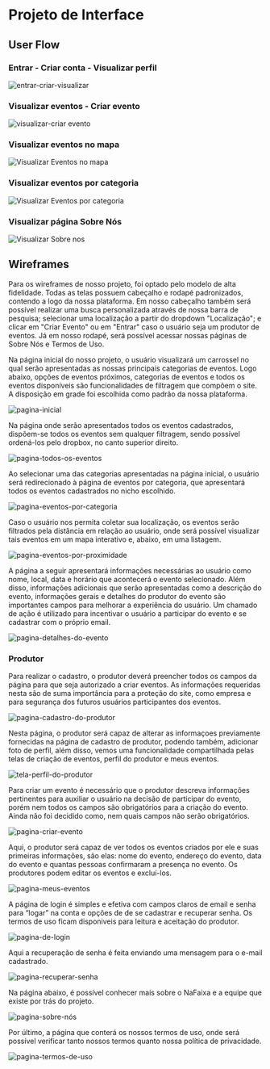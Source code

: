 
# Projeto de Interface


## User Flow

### Entrar - Criar conta - Visualizar perfil

![entrar-criar-visualizar](https://github.com/ICEI-PUC-Minas-PMV-SI/pmv-si-2024-1-pe1-t1-nafaixa/blob/main/docs/img/ENTRAR%20-%20CRIAR%20CONTA%20-%20VISUALIZAR%20PERFIL.png)

### Visualizar eventos - Criar evento

![visualizar-criar evento](https://github.com/ICEI-PUC-Minas-PMV-SI/pmv-si-2024-1-pe1-t1-nafaixa/blob/main/docs/img/VISUALIZAR%20EVENTOS%20-%20CRIAR%20EVENTO.png)

### Visualizar eventos no mapa

![Visualizar Eventos no mapa](https://github.com/ICEI-PUC-Minas-PMV-SI/pmv-si-2024-1-pe1-t1-nafaixa/blob/main/docs/img/VISUALIZAR%20EVENTOS%20NO%20MAPA.png)

### Visualizar eventos por categoria

![Visualizar Eventos por categoria](https://github.com/ICEI-PUC-Minas-PMV-SI/pmv-si-2024-1-pe1-t1-nafaixa/blob/main/docs/img/EVENTOS%20POR%20CATEGORIA%20-%20TODOS%20OS%20EVENTOS.png)

### Visualizar página Sobre Nós

![Visualizar Sobre nos](https://github.com/ICEI-PUC-Minas-PMV-SI/pmv-si-2024-1-pe1-t1-nafaixa/blob/main/docs/img/SOBRE%20N%C3%93S%20-%20TERMOS%20DE%20USO.png)

## Wireframes

Para os wireframes de nosso projeto, foi optado pelo modelo de alta fidelidade. Todas as telas possuem cabeçalho e rodapé padronizados, contendo a logo da nossa plataforma. Em nosso cabeçalho também será possível realizar uma busca personalizada através de nossa barra de pesquisa; selecionar uma localização a partir do dropdown "Localização"; e clicar em "Criar Evento" ou em "Entrar" caso o usuário seja um produtor de eventos. Já em nosso rodapé, será possível acessar nossas páginas de Sobre Nós e Termos de Uso.

Na página inicial do nosso projeto, o usuário visualizará um carrossel no qual serão apresentadas as nossas principais categorias de eventos. Logo abaixo, opções de eventos próximos, categorias de eventos e todos os eventos disponíveis são funcionalidades de filtragem que compõem o site. A disposição em grade foi escolhida como padrão da nossa plataforma.

![pagina-inicial](https://raw.githubusercontent.com/ICEI-PUC-Minas-PMV-SI/pmv-si-2024-1-pe1-t1-nafaixa/ed97bc5e218ad28125a1000cb17e9ff9435d3393/docs/img/P%C3%A1gina%20inicial.png)

Na página onde serão apresentados todos os eventos cadastrados, dispõem-se todos os eventos sem qualquer filtragem, sendo possível ordená-los pelo dropbox, no canto superior direito.

![pagina-todos-os-eventos](https://github.com/ICEI-PUC-Minas-PMV-SI/pmv-si-2024-1-pe1-t1-nafaixa/blob/main/docs/img/P%C3%A1gina%20-%20Todos%20os%20eventos%20cadastrados.png?raw=true)

Ao selecionar uma das categorias apresentadas na página inicial, o usuário será redirecionado à página de eventos por categoria, que apresentará todos os eventos cadastrados no nicho escolhido.

![pagina-eventos-por-categoria](https://github.com/ICEI-PUC-Minas-PMV-SI/pmv-si-2024-1-pe1-t1-nafaixa/blob/main/docs/img/P%C3%A1gina%20-%20Eventos%20por%20categoria.png?raw=true)

Caso o usuário nos permita coletar sua localização, os eventos serão filtrados pela distância em relação ao usuário, onde será possível visualizar tais eventos em um mapa interativo e, abaixo, em uma listagem.

![pagina-eventos-por-proximidade](https://github.com/ICEI-PUC-Minas-PMV-SI/pmv-si-2024-1-pe1-t1-nafaixa/blob/main/docs/img/P%C3%A1gina%20-%20Eventos%20por%20proximidade.png?raw=true)

A página a seguir apresentará informações necessárias ao usuário como nome, local, data e horário que acontecerá o evento selecionado. Além disso, informações adicionais que serão apresentadas como a descrição do evento, informações gerais e detalhes do produtor do evento são importantes campos para melhorar a experiência do usuário. Um chamado de ação é utilizado para incentivar o usuário a participar do evento e se cadastrar com o próprio email.

![pagina-detalhes-do-evento](https://github.com/ICEI-PUC-Minas-PMV-SI/pmv-si-2024-1-pe1-t1-nafaixa/blob/main/docs/img/Pg%20detalhes%20do%20evento.png?raw=true)


### Produtor

Para realizar o cadastro, o produtor deverá preencher todos os campos da página para que seja autorizado a criar eventos. As informações requeridas nesta são de suma importância para a proteção do site, como empresa e para segurança dos futuros usuários participantes dos eventos.

![pagina-cadastro-do-produtor](https://github.com/ICEI-PUC-Minas-PMV-SI/pmv-si-2024-1-pe1-t1-nafaixa/blob/main/docs/img/Cadastro%20de%20produtor(1).png)

Nesta página, o produtor será capaz de alterar as informaçoes previamente fornecidas na página de cadastro de produtor, podendo também, adicionar foto de perfil, além disso, vemos uma funcionalidade compartilhada pelas telas de criação de eventos, perfil do produtor e meus eventos.

![tela-perfil-do-produtor](https://github.com/ICEI-PUC-Minas-PMV-SI/pmv-si-2024-1-pe1-t1-nafaixa/blob/main/docs/img/Perfil%20do%20produtor(2).png)

Para criar um evento é necessário que o produtor descreva informações pertinentes para auxiliar o usuário na decisão de participar do evento, porém nem todos os campos são obrigatórios para a criação do evento.
Ainda não foi decidido como, nem quais campos não serão obrigatórios.

![pagina-criar-evento](https://github.com/ICEI-PUC-Minas-PMV-SI/pmv-si-2024-1-pe1-t1-nafaixa/blob/main/docs/img/Criar%20evento(1).png)

Aqui, o produtor será capaz de ver todos os eventos criados por ele e suas primeiras informações, são elas: nome do evento, endereço do evento, data do evento e quantas pessoas confirmaram a presença no evento. Os produtores podem editar os eventos e excluí-los.

![pagina-meus-eventos](https://github.com/ICEI-PUC-Minas-PMV-SI/pmv-si-2024-1-pe1-t1-nafaixa/blob/main/docs/img/Pg%20meus%20eventos.png)

A página de login é simples e efetiva com campos claros de email e senha para “logar” na conta e opções de de se cadastrar e recuperar senha. Os termos de uso ficam disponiveis para leitura e aceitação do produtor.

![pagina-de-login](https://github.com/ICEI-PUC-Minas-PMV-SI/pmv-si-2024-1-pe1-t1-nafaixa/blob/main/docs/img/Pg%20Login.png)

Aqui a recuperação de senha é feita enviando uma mensagem para o e-mail cadastrado.

![pagina-recuperar-senha](https://github.com/ICEI-PUC-Minas-PMV-SI/pmv-si-2024-1-pe1-t1-nafaixa/blob/main/docs/img/Pg%20Recuperar%20senha.png)

Na página abaixo, é possível conhecer mais sobre o NaFaixa e a equipe que existe por trás do projeto. 

![pagina-sobre-nós](https://github.com/ICEI-PUC-Minas-PMV-SI/pmv-si-2024-1-pe1-t1-nafaixa/blob/main/docs/img/Pg%20Sobre%20N%C3%B3s.png?raw=true)

Por último, a página que conterá os nossos termos de uso, onde será possível verificar tanto nossos termos quanto nossa política de privacidade.

![pagina-termos-de-uso](https://github.com/ICEI-PUC-Minas-PMV-SI/pmv-si-2024-1-pe1-t1-nafaixa/blob/main/docs/img/Pg%20Termos%20de%20Uso.png?raw=true)


